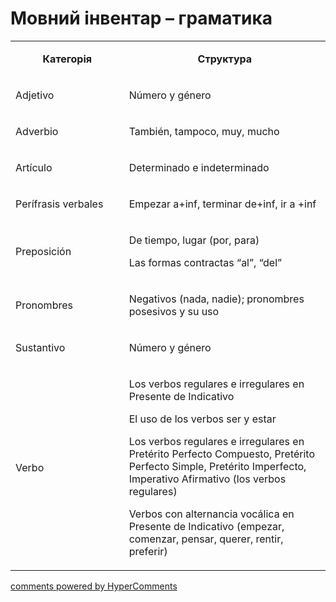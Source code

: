 <div id="hypercomments_widget" class="js-hypercomments-widget invisible"></div>

# Мовний інвентар – граматика

<table>
<tbody>
<tr>
<td style="text-align: center;" width="217">
<p><strong>Категорія</strong></p>
</td>
<td style="text-align: center;" width="444">
<p><strong>Структура</strong></p>
</td>
</tr>
<tr>
<td width="217">
<p>Adjetivo</p>
</td>
<td width="444">
<p>N&uacute;mero y g&eacute;nero</p>
</td>
</tr>
<tr>
<td width="217">
<p>Adverbio</p>
</td>
<td width="444">
<p>Tambi&eacute;n, tampoco, muy, mucho</p>
</td>
</tr>
<tr>
<td width="217">
<p>Art&iacute;culo</p>
</td>
<td width="444">
<p>Determinado e indeterminado</p>
</td>
</tr>
<tr>
<td width="217">
<p>Per&iacute;frasis verbales</p>
</td>
<td width="444">
<p>Empezar a+inf, terminar de+inf, ir a +inf</p>
</td>
</tr>
<tr>
<td width="217">
<p>Preposici&oacute;n</p>
</td>
<td width="444">
<p>De tiempo, lugar (por, para)</p>
<p>Las formas contractas &ldquo;al&rdquo;, &ldquo;del&rdquo;</p>
</td>
</tr>
<tr>
<td width="217">
<p>Pronombres</p>
</td>
<td width="444">
<p>Negativos (nada, nadie); pronombres posesivos y su uso</p>
</td>
</tr>
<tr>
<td width="217">
<p>Sustantivo</p>
</td>
<td width="444">
<p>N&uacute;mero y g&eacute;nero</p>
</td>
</tr>
<tr>
<td width="217">
<p>Verbo</p>
</td>
<td width="444">
<p>Los verbos regulares e irregulares en Presente de Indicativo</p>
<p>El uso de los verbos ser y estar</p>
<p>Los verbos regulares e irregulares en Pret&eacute;rito Perfecto Compuesto, Pret&eacute;rito Perfecto Simple, Pret&eacute;rito Imperfecto, Imperativo Afirmativo (los verbos regulares)</p>
<p>Verbos con alternancia voc&aacute;lica en Presente de Indicativo (empezar, comenzar, pensar, querer, rentir, preferir)</p>
</td>
</tr>
</tbody>
</table>

<div class="js-hypercomments-container">
    <a href="http://hypercomments.com" class="hc-link" title="comments widget">comments powered by HyperComments</a>
</div>